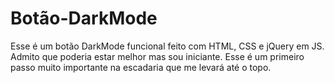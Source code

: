 # Botão-DarkMode
Esse é um botão DarkMode funcional feito com HTML, CSS e jQuery em JS. Admito que poderia estar melhor mas sou iniciante. Esse é um primeiro passo muito importante na escadaria que me levará até o topo.
